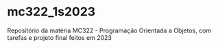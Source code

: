 # mc322_1s2023
Repositório da matéria MC322 - Programação Orientada a Objetos, com tarefas e projeto final feitos em 2023
